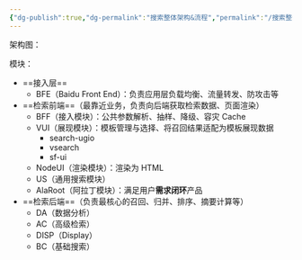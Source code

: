 ```yaml
---
{"dg-publish":true,"dg-permalink":"搜索整体架构&流程","permalink":"/搜索整体架构&流程/"}
---
```



架构图：

<style> .container {font-family: sans-serif; text-align: center;} .button-wrapper button {z-index: 1;height: 40px; width: 100px; margin: 10px;padding: 5px;} .excalidraw .App-menu_top .buttonList { display: flex;} .excalidraw-wrapper { height: 800px; margin: 50px; position: relative;} :root[dir="ltr"] .excalidraw .layer-ui__wrapper .zen-mode-transition.App-menu_bottom--transition-left {transform: none;} </style><script src="https://cdn.jsdelivr.net/npm/react@17/umd/react.production.min.js"></script><script src="https://cdn.jsdelivr.net/npm/react-dom@17/umd/react-dom.production.min.js"></script><script type="text/javascript" src="https://cdn.jsdelivr.net/npm/@excalidraw/excalidraw@0/dist/excalidraw.production.min.js"></script><div id="Drawing_2025-07-08_1015.55.excalidraw.md1"></div><script>(function(){const InitialData={"type":"excalidraw","version":2,"source":"https://github.com/zsviczian/obsidian-excalidraw-plugin/releases/tag/2.13.0","elements":[{"id":"AJ95CTKOlv9u1peV2lcHq","type":"rectangle","x":-206.01887893676758,"y":-316.11328125,"width":148.69146728515625,"height":71.94009399414062,"angle":0,"strokeColor":"#1e1e1e","backgroundColor":"transparent","fillStyle":"solid","strokeWidth":2,"strokeStyle":"solid","roughness":1,"opacity":100,"groupIds":[],"frameId":null,"index":"a0","roundness":{"type":3},"seed":331179352,"version":597,"versionNonce":1190184,"isDeleted":false,"boundElements":[{"type":"text","id":"8sjlw1u5"},{"id":"NjAXDvy92cEBvGCr5J1pH","type":"arrow"}],"updated":1751941278210,"link":null,"locked":false},{"id":"8sjlw1u5","type":"text","x":-152.96313095092773,"y":-292.6432342529297,"width":42.57997131347656,"height":25,"angle":0,"strokeColor":"#1e1e1e","backgroundColor":"transparent","fillStyle":"solid","strokeWidth":2,"strokeStyle":"solid","roughness":1,"opacity":100,"groupIds":[],"frameId":null,"index":"a1","roundness":null,"seed":1315753512,"version":197,"versionNonce":665321256,"isDeleted":false,"boundElements":[],"updated":1751941278211,"link":null,"locked":false,"text":"BFE","rawText":"BFE","fontSize":20,"fontFamily":5,"textAlign":"center","verticalAlign":"middle","containerId":"AJ95CTKOlv9u1peV2lcHq","originalText":"BFE","autoResize":true,"lineHeight":1.25},{"id":"OLhaR6Pe9VneRn3I7MTpL","type":"rectangle","x":-204.9978265726815,"y":-188.8737030029297,"width":148.69146728515625,"height":71.94009399414062,"angle":0,"strokeColor":"#1e1e1e","backgroundColor":"transparent","fillStyle":"solid","strokeWidth":2,"strokeStyle":"solid","roughness":1,"opacity":100,"groupIds":[],"frameId":null,"index":"a2","roundness":{"type":3},"seed":10265176,"version":858,"versionNonce":1616797016,"isDeleted":false,"boundElements":[{"type":"text","id":"D5Z48zlL"},{"id":"hd1l1KzLoowPcs1fJLY9a","type":"arrow"},{"id":"NjAXDvy92cEBvGCr5J1pH","type":"arrow"}],"updated":1751941278210,"link":null,"locked":false},{"id":"D5Z48zlL","type":"text","x":-180.65209293010338,"y":-177.90365600585938,"width":100,"height":50,"angle":0,"strokeColor":"#1e1e1e","backgroundColor":"transparent","fillStyle":"solid","strokeWidth":2,"strokeStyle":"solid","roughness":1,"opacity":100,"groupIds":[],"frameId":null,"index":"a3","roundness":null,"seed":109483864,"version":499,"versionNonce":1135467048,"isDeleted":false,"boundElements":[],"updated":1751941278211,"link":null,"locked":false,"text":"BFF\n搜索接入层","rawText":"BFF\n搜索接入层","fontSize":20,"fontFamily":5,"textAlign":"center","verticalAlign":"middle","containerId":"OLhaR6Pe9VneRn3I7MTpL","originalText":"BFF\n搜索接入层","autoResize":true,"lineHeight":1.25},{"id":"T0BFYrz8E8iErwGqiCNk3","type":"rectangle","x":-204.10478591918945,"y":-63.30507373454668,"width":148.69146728515625,"height":71.94009399414062,"angle":0,"strokeColor":"#1e1e1e","backgroundColor":"#ffec99","fillStyle":"solid","strokeWidth":2,"strokeStyle":"solid","roughness":1,"opacity":100,"groupIds":[],"frameId":null,"index":"a4","roundness":{"type":3},"seed":1559906904,"version":932,"versionNonce":1424396376,"isDeleted":false,"boundElements":[{"type":"text","id":"h4mZWs9u"},{"id":"voiqu34FN5c6zq-I7tptr","type":"arrow"}],"updated":1751941332445,"link":null,"locked":false},{"id":"h4mZWs9u","type":"text","x":-179.75905227661133,"y":-52.33502673747637,"width":100,"height":50,"angle":0,"strokeColor":"#1e1e1e","backgroundColor":"transparent","fillStyle":"solid","strokeWidth":2,"strokeStyle":"solid","roughness":1,"opacity":100,"groupIds":[],"frameId":null,"index":"a5","roundness":null,"seed":1492074328,"version":549,"versionNonce":1573953112,"isDeleted":false,"boundElements":[],"updated":1751941219078,"link":null,"locked":false,"text":"VUI\n搜索展现层","rawText":"VUI\n搜索展现层","fontSize":20,"fontFamily":5,"textAlign":"center","verticalAlign":"middle","containerId":"T0BFYrz8E8iErwGqiCNk3","originalText":"VUI\n搜索展现层","autoResize":true,"lineHeight":1.25},{"id":"NjAXDvy92cEBvGCr5J1pH","type":"arrow","x":-126.11111417709358,"y":-242.9231719970703,"width":1.2600590519804484,"height":53.049468994140625,"angle":0,"strokeColor":"#1e1e1e","backgroundColor":"transparent","fillStyle":"solid","strokeWidth":2,"strokeStyle":"solid","roughness":1,"opacity":100,"groupIds":[],"frameId":null,"index":"a6","roundness":{"type":2},"seed":869873240,"version":663,"versionNonce":859515688,"isDeleted":false,"boundElements":[],"updated":1751941278213,"link":null,"locked":false,"points":[[0,0],[1.2600590519804484,53.049468994140625]],"lastCommittedPoint":null,"startBinding":{"elementId":"AJ95CTKOlv9u1peV2lcHq","focus":-0.06220682798603423,"gap":1.2500152587890625},"endBinding":{"elementId":"OLhaR6Pe9VneRn3I7MTpL","focus":0.0888088618310053,"gap":1},"startArrowhead":null,"endArrowhead":"arrow","elbowed":false},{"id":"hd1l1KzLoowPcs1fJLY9a","type":"arrow","x":-127.88776505009932,"y":-115.93360900878906,"width":0.7254742382307597,"height":51.79298400878906,"angle":0,"strokeColor":"#1e1e1e","backgroundColor":"transparent","fillStyle":"solid","strokeWidth":2,"strokeStyle":"solid","roughness":1,"opacity":100,"groupIds":[],"frameId":null,"index":"a7","roundness":{"type":2},"seed":280367704,"version":480,"versionNonce":181104680,"isDeleted":false,"boundElements":[],"updated":1751941278212,"link":null,"locked":false,"points":[[0,0],[-0.7254742382307597,51.79298400878906]],"lastCommittedPoint":null,"startBinding":{"elementId":"OLhaR6Pe9VneRn3I7MTpL","focus":-0.04385027559334594,"gap":1},"endBinding":null,"startArrowhead":null,"endArrowhead":"arrow","elbowed":false},{"id":"KbPqjSWjXvailYgfzqvS5","type":"rectangle","x":-203.91378116252525,"y":70.38734436035156,"width":148.69146728515625,"height":71.94009399414062,"angle":0,"strokeColor":"#1e1e1e","backgroundColor":"transparent","fillStyle":"solid","strokeWidth":2,"strokeStyle":"solid","roughness":1,"opacity":100,"groupIds":[],"frameId":null,"index":"a8","roundness":{"type":3},"seed":1401070424,"version":1045,"versionNonce":1472055592,"isDeleted":false,"boundElements":[{"type":"text","id":"2kQpMwmI"}],"updated":1751941227299,"link":null,"locked":false},{"id":"2kQpMwmI","type":"text","x":-169.56804751994713,"y":81.35739135742188,"width":80,"height":50,"angle":0,"strokeColor":"#1e1e1e","backgroundColor":"transparent","fillStyle":"solid","strokeWidth":2,"strokeStyle":"solid","roughness":1,"opacity":100,"groupIds":[],"frameId":null,"index":"a9","roundness":null,"seed":1862563928,"version":689,"versionNonce":1563437864,"isDeleted":false,"boundElements":[],"updated":1751941232006,"link":null,"locked":false,"text":"US\n统一搜索","rawText":"US\n统一搜索","fontSize":20,"fontFamily":5,"textAlign":"center","verticalAlign":"middle","containerId":"KbPqjSWjXvailYgfzqvS5","originalText":"US\n统一搜索","autoResize":true,"lineHeight":1.25},{"id":"voiqu34FN5c6zq-I7tptr","type":"arrow","x":-126.85672015074802,"y":12.052973750804881,"width":2.1829717743008104,"height":64.382542606617,"angle":0,"strokeColor":"#1e1e1e","backgroundColor":"transparent","fillStyle":"solid","strokeWidth":2,"strokeStyle":"solid","roughness":1,"opacity":100,"groupIds":[],"frameId":null,"index":"aA","roundness":{"type":2},"seed":184309544,"version":444,"versionNonce":631873832,"isDeleted":false,"boundElements":[],"updated":1751941268957,"link":null,"locked":false,"points":[[0,0],[-2.1829717743008104,64.382542606617]],"lastCommittedPoint":null,"startBinding":{"elementId":"T0BFYrz8E8iErwGqiCNk3","focus":-0.05608169084701131,"gap":3.4179534912109375},"endBinding":null,"startArrowhead":null,"endArrowhead":"arrow","elbowed":false},{"id":"IHKcnG-Ppu1GuAS8I6Mwc","type":"rectangle","x":40.21162033081055,"y":-63.37237548828125,"width":148.69146728515625,"height":71.94009399414062,"angle":0,"strokeColor":"#1e1e1e","backgroundColor":"transparent","fillStyle":"solid","strokeWidth":2,"strokeStyle":"solid","roughness":1,"opacity":100,"groupIds":[],"frameId":null,"index":"aB","roundness":{"type":3},"seed":1987667288,"version":986,"versionNonce":537096536,"isDeleted":false,"boundElements":[{"type":"text","id":"hq7cODDF"}],"updated":1751941129969,"link":null,"locked":false},{"id":"hq7cODDF","type":"text","x":78.0673713684082,"y":-52.40232849121094,"width":72.97996520996094,"height":50,"angle":0,"strokeColor":"#1e1e1e","backgroundColor":"transparent","fillStyle":"solid","strokeWidth":2,"strokeStyle":"solid","roughness":1,"opacity":100,"groupIds":[],"frameId":null,"index":"aC","roundness":null,"seed":1238563416,"version":637,"versionNonce":583614040,"isDeleted":false,"boundElements":[],"updated":1751941226427,"link":null,"locked":false,"text":"NodeUI\n渲染","rawText":"NodeUI\n渲染","fontSize":20,"fontFamily":5,"textAlign":"center","verticalAlign":"middle","containerId":"IHKcnG-Ppu1GuAS8I6Mwc","originalText":"NodeUI\n渲染","autoResize":true,"lineHeight":1.25},{"id":"gkpWsEPj8jrxTra2mH1Og","type":"arrow","x":-55.57942581176758,"y":-24.003890991210938,"width":98.15106201171875,"height":2.024749755859375,"angle":0,"strokeColor":"#1e1e1e","backgroundColor":"transparent","fillStyle":"solid","strokeWidth":2,"strokeStyle":"solid","roughness":1,"opacity":100,"groupIds":[],"frameId":null,"index":"aD","roundness":{"type":2},"seed":405736792,"version":115,"versionNonce":111737688,"isDeleted":false,"boundElements":[],"updated":1751941129969,"link":null,"locked":false,"points":[[0,0],[98.15106201171875,-2.024749755859375]],"lastCommittedPoint":null,"startBinding":null,"endBinding":null,"startArrowhead":null,"endArrowhead":"arrow","elbowed":false},{"id":"dZMbNJ7DQ-1OH0jr7GTQS","type":"rectangle","x":-203.57426834106445,"y":216.7903289794922,"width":148.69146728515625,"height":71.94009399414062,"angle":0,"strokeColor":"#1e1e1e","backgroundColor":"transparent","fillStyle":"solid","strokeWidth":2,"strokeStyle":"solid","roughness":1,"opacity":100,"groupIds":[],"frameId":null,"index":"aE","roundness":{"type":3},"seed":970217768,"version":1193,"versionNonce":817820504,"isDeleted":false,"boundElements":[{"type":"text","id":"XzsFvUkK"},{"id":"Ho2QNKnSg4sLZOmei8i6L","type":"arrow"}],"updated":1751941187451,"link":null,"locked":false},{"id":"XzsFvUkK","type":"text","x":-169.22853469848633,"y":227.7603759765625,"width":80,"height":50,"angle":0,"strokeColor":"#1e1e1e","backgroundColor":"transparent","fillStyle":"solid","strokeWidth":2,"strokeStyle":"solid","roughness":1,"opacity":100,"groupIds":[],"frameId":null,"index":"aF","roundness":null,"seed":1128199208,"version":829,"versionNonce":1775132456,"isDeleted":false,"boundElements":[],"updated":1751941236944,"link":null,"locked":false,"text":"AC\n高级搜索","rawText":"AC\n高级搜索","fontSize":20,"fontFamily":5,"textAlign":"center","verticalAlign":"middle","containerId":"dZMbNJ7DQ-1OH0jr7GTQS","originalText":"AC\n高级搜索","autoResize":true,"lineHeight":1.25},{"id":"_9sGqY3Ikjb3gCT2p-e-h","type":"arrow","x":-130.01301956176758,"y":140.84637451171875,"width":0.48504638671875,"height":76.5006103515625,"angle":0,"strokeColor":"#1e1e1e","backgroundColor":"transparent","fillStyle":"solid","strokeWidth":2,"strokeStyle":"solid","roughness":1,"opacity":100,"groupIds":[],"frameId":null,"index":"aG","roundness":{"type":2},"seed":1962384984,"version":71,"versionNonce":434332712,"isDeleted":false,"boundElements":[],"updated":1751941139688,"link":null,"locked":false,"points":[[0,0],[0.48504638671875,76.5006103515625]],"lastCommittedPoint":null,"startBinding":null,"endBinding":null,"startArrowhead":null,"endArrowhead":"arrow","elbowed":false},{"id":"mf7X0xd4mekc1fSeFW1l3","type":"rectangle","x":5.266857147216797,"y":212.9524383544922,"width":148.69146728515625,"height":71.94009399414062,"angle":0,"strokeColor":"#1e1e1e","backgroundColor":"transparent","fillStyle":"solid","strokeWidth":2,"strokeStyle":"solid","roughness":1,"opacity":100,"groupIds":[],"frameId":null,"index":"aH","roundness":{"type":3},"seed":1578897448,"version":1440,"versionNonce":1326526760,"isDeleted":false,"boundElements":[{"type":"text","id":"5q2CgPU4"},{"id":"IOAySVIejeToKcNcdmQXo","type":"arrow"}],"updated":1751941152758,"link":null,"locked":false},{"id":"5q2CgPU4","type":"text","x":29.612590789794922,"y":223.9224853515625,"width":100,"height":50,"angle":0,"strokeColor":"#1e1e1e","backgroundColor":"transparent","fillStyle":"solid","strokeWidth":2,"strokeStyle":"solid","roughness":1,"opacity":100,"groupIds":[],"frameId":null,"index":"aI","roundness":null,"seed":326617896,"version":1091,"versionNonce":1057517352,"isDeleted":false,"boundElements":[],"updated":1751941246174,"link":null,"locked":false,"text":"AlaRoot\n阿拉丁入口","rawText":"AlaRoot\n阿拉丁入口","fontSize":20,"fontFamily":5,"textAlign":"center","verticalAlign":"middle","containerId":"mf7X0xd4mekc1fSeFW1l3","originalText":"AlaRoot\n阿拉丁入口","autoResize":true,"lineHeight":1.25},{"id":"IOAySVIejeToKcNcdmQXo","type":"arrow","x":-125.69984817504883,"y":142.22332763671875,"width":215.7486572265626,"height":68.55139160156247,"angle":0,"strokeColor":"#1e1e1e","backgroundColor":"transparent","fillStyle":"solid","strokeWidth":2,"strokeStyle":"solid","roughness":1,"opacity":100,"groupIds":[],"frameId":null,"index":"aJ","roundness":{"type":2},"seed":2005781288,"version":101,"versionNonce":2009167656,"isDeleted":false,"boundElements":[],"updated":1751941268965,"link":null,"locked":false,"points":[[0,0],[215.7486572265626,68.55139160156247]],"lastCommittedPoint":null,"startBinding":null,"endBinding":{"elementId":"mf7X0xd4mekc1fSeFW1l3","focus":0.6957884095277208,"gap":2.1777191162109375},"startArrowhead":null,"endArrowhead":"arrow","elbowed":false},{"id":"pJTfRkDaAnCweoblNwec6","type":"rectangle","x":-201.27929295491606,"y":365.46691755861394,"width":148.69146728515625,"height":71.94009399414062,"angle":0,"strokeColor":"#1e1e1e","backgroundColor":"transparent","fillStyle":"solid","strokeWidth":2,"strokeStyle":"solid","roughness":1,"opacity":100,"groupIds":[],"frameId":null,"index":"aK","roundness":{"type":3},"seed":859757656,"version":1335,"versionNonce":1224728664,"isDeleted":false,"boundElements":[{"type":"text","id":"fUZLq9sY"}],"updated":1751941188430,"link":null,"locked":false},{"id":"fUZLq9sY","type":"text","x":-166.93355931233793,"y":376.43696455568426,"width":80,"height":50,"angle":0,"strokeColor":"#1e1e1e","backgroundColor":"transparent","fillStyle":"solid","strokeWidth":2,"strokeStyle":"solid","roughness":1,"opacity":100,"groupIds":[],"frameId":null,"index":"aL","roundness":null,"seed":1557238104,"version":967,"versionNonce":764439384,"isDeleted":false,"boundElements":[],"updated":1751941239740,"link":null,"locked":false,"text":"BC\n基础搜索","rawText":"BC\n基础搜索","fontSize":20,"fontFamily":5,"textAlign":"center","verticalAlign":"middle","containerId":"pJTfRkDaAnCweoblNwec6","originalText":"BC\n基础搜索","autoResize":true,"lineHeight":1.25},{"id":"Ho2QNKnSg4sLZOmei8i6L","type":"arrow","x":-126.61519886797333,"y":292.36722477387906,"width":3.1645487343556056,"height":71.98484231231686,"angle":0,"strokeColor":"#1e1e1e","backgroundColor":"transparent","fillStyle":"solid","strokeWidth":2,"strokeStyle":"solid","roughness":1,"opacity":100,"groupIds":[],"frameId":null,"index":"aM","roundness":{"type":2},"seed":741824296,"version":41,"versionNonce":355154984,"isDeleted":false,"boundElements":[],"updated":1751941268958,"link":null,"locked":false,"points":[[0,0],[-3.1645487343556056,71.98484231231686]],"lastCommittedPoint":null,"startBinding":{"elementId":"dZMbNJ7DQ-1OH0jr7GTQS","focus":-0.05735119009178363,"gap":3.6368018002462463},"endBinding":null,"startArrowhead":null,"endArrowhead":"arrow","elbowed":false},{"id":"Fc1bqJrInIXC-aVAoEQ-k","type":"rectangle","x":7.6685236540560595,"y":365.78803106341576,"width":148.69146728515625,"height":71.94009399414062,"angle":0,"strokeColor":"#1e1e1e","backgroundColor":"transparent","fillStyle":"solid","strokeWidth":2,"strokeStyle":"solid","roughness":1,"opacity":100,"groupIds":[],"frameId":null,"index":"aN","roundness":{"type":3},"seed":1595532328,"version":1445,"versionNonce":1793978200,"isDeleted":false,"boundElements":[{"type":"text","id":"s1P6dneU"},{"id":"Aml-gG2LIODuJhNyBL0dV","type":"arrow"}],"updated":1751941205295,"link":null,"locked":false},{"id":"s1P6dneU","type":"text","x":55.56427560718106,"y":376.75807806048607,"width":52.89996337890625,"height":50,"angle":0,"strokeColor":"#1e1e1e","backgroundColor":"transparent","fillStyle":"solid","strokeWidth":2,"strokeStyle":"solid","roughness":1,"opacity":100,"groupIds":[],"frameId":null,"index":"aO","roundness":null,"seed":1570447144,"version":1075,"versionNonce":149939240,"isDeleted":false,"boundElements":[],"updated":1751941249243,"link":null,"locked":false,"text":"DISP\n展现","rawText":"DISP\n展现","fontSize":20,"fontFamily":5,"textAlign":"center","verticalAlign":"middle","containerId":"Fc1bqJrInIXC-aVAoEQ-k","originalText":"DISP\n展现","autoResize":true,"lineHeight":1.25},{"id":"Aml-gG2LIODuJhNyBL0dV","type":"arrow","x":-124.62610934162058,"y":287.60542552534434,"width":208.56363396515593,"height":77.18260553807141,"angle":0,"strokeColor":"#1e1e1e","backgroundColor":"transparent","fillStyle":"solid","strokeWidth":2,"strokeStyle":"solid","roughness":1,"opacity":100,"groupIds":[],"frameId":null,"index":"aP","roundness":{"type":2},"seed":1563700264,"version":77,"versionNonce":1104695848,"isDeleted":false,"boundElements":[],"updated":1751941268970,"link":null,"locked":false,"points":[[0,0],[208.56363396515593,77.18260553807141]],"lastCommittedPoint":null,"startBinding":null,"endBinding":{"elementId":"Fc1bqJrInIXC-aVAoEQ-k","focus":0.5935730357699854,"gap":1},"startArrowhead":null,"endArrowhead":"arrow","elbowed":false},{"id":"bdWdEaxruJg8Z5FO_ihey","type":"freedraw","x":99.66634717262559,"y":-142.10958925110845,"width":79.5539330938933,"height":72.9407859544979,"angle":0,"strokeColor":"#1e1e1e","backgroundColor":"transparent","fillStyle":"solid","strokeWidth":2,"strokeStyle":"solid","roughness":1,"opacity":100,"groupIds":[],"frameId":null,"index":"aQ","roundness":null,"seed":77470760,"version":72,"versionNonce":1479557976,"isDeleted":true,"boundElements":null,"updated":1751941302814,"link":null,"locked":false,"points":[[0,0],[-4.893693592093086,0.7054078724517012],[-5.955223228610748,1.7635037842556187],[-7.610151365666525,3.0013297498283578],[-9.424556939429294,5.266745526622799],[-11.842535012882081,8.162949250838807],[-12.55134481630023,9.573733201994884],[-15.6408704212771,18.319986438588188],[-16.180092376331118,23.68847195673058],[-16.705706607519232,28.39224559902911],[-16.705706607519232,33.09601924132764],[-15.661218419581019,37.79980878049986],[-11.567837035779121,46.040748093587894],[-8.28506903440973,50.083195894135315],[-6.219747206561692,51.32105365345544],[-2.838545763396951,52.769131670252904],[0.5425920922730256,53.732291452470065],[5.246349837697835,54.776811434155576],[9.95017117061741,54.776811434155576],[15.318608998138757,54.776811434155576],[21.348420358032286,54.22741547994971],[26.716921773048398,53.152373500808324],[28.782243600896322,52.32487763853308],[33.486001346321245,50.75467983816472],[38.189759091746055,49.18451383154371],[45.12842651338315,45.22682816143106],[47.8448842869567,43.866898309161115],[52.39266190788305,40.69261057374942],[54.04428349521436,39.0376347460726],[54.240959616320765,38.6374627450534],[56.38430330016536,33.84889517857275],[57.34739949488778,30.464355391936294],[57.5983793364677,29.70469148963204],[58.12062343043681,24.997515916367064],[59.16517520586967,20.29035623997575],[59.701027023704455,14.918484687740602],[60.05368326930932,13.504298805618077],[60.05368326930932,9.458433177230546],[60.53529495416524,6.07387749372046],[60.53529495416524,3.3540336860542084],[60.33518510834506,2.953861685035008],[59.01936908052312,1.132715836834052],[58.619149388882875,0.7325279389411605],[56.55045742381583,-0.5086999575980258],[53.65086766550701,-2.441759796470535],[51.58217570043996,-3.269239761872086],[46.74609237854486,-5.955175537989675],[40.607800752693606,-8.746237339719642],[37.887972841901046,-9.655125195210559],[31.095111545610507,-12.486882993548363],[28.375283634817947,-13.39575495216559],[21.677358468114107,-15.07107877814633],[14.236794950811827,-17.09909064347923],[8.864923398576707,-17.638312598533133],[4.157731928438011,-18.16397452034232],[-1.3022718914509142,-18.16397452034232],[-6.762339298834718,-18.16397452034232],[-10.906527090901704,-17.43144658140116],[-12.975282643463515,-17.02110058123],[-15.043974608530561,-16.610738684185122],[-16.658270336473265,-16.06134272997926],[-17.258536286438925,-15.467864745072802],[-18.018152498122163,-15.216900800366545],[-18.21826234394223,-15.020208782386533],[-18.618418448087823,-14.62342281546006],[-18.81852829390789,-14.426730797480047],[-19.01863813972807,-14.230022882626372],[-19.01863813972807,-14.03333086464636],[-19.01863813972807,-13.836638846666347],[-19.01863813972807,-13.836638846666347]],"pressures":[],"simulatePressure":true,"lastCommittedPoint":[-19.01863813972807,-13.836638846666347]},{"id":"aq7V8OOXiO9rWZ4QqD4WG","type":"freedraw","x":-151.86543386129495,"y":-25.915746867533528,"width":0.0001,"height":0.0001,"angle":0,"strokeColor":"#1e1e1e","backgroundColor":"transparent","fillStyle":"solid","strokeWidth":2,"strokeStyle":"solid","roughness":1,"opacity":100,"groupIds":[],"frameId":null,"index":"aR","roundness":null,"seed":466630952,"version":4,"versionNonce":132328536,"isDeleted":true,"boundElements":null,"updated":1751941307987,"link":null,"locked":false,"points":[[0,0],[0.0001,0.0001]],"pressures":[],"simulatePressure":true,"lastCommittedPoint":[0.0001,0.0001]},{"id":"FyW2SEy8pQGWHBdNt48OD","type":"freedraw","x":-109.86716536200186,"y":-19.492551471679974,"width":0.0001,"height":0.0001,"angle":0,"strokeColor":"#1e1e1e","backgroundColor":"transparent","fillStyle":"solid","strokeWidth":2,"strokeStyle":"solid","roughness":1,"opacity":100,"groupIds":[],"frameId":null,"index":"aS","roundness":null,"seed":1035960360,"version":4,"versionNonce":497317208,"isDeleted":true,"boundElements":null,"updated":1751941310696,"link":null,"locked":false,"points":[[0,0],[0.0001,0.0001]],"pressures":[],"simulatePressure":true,"lastCommittedPoint":[0.0001,0.0001]}],"appState":{"theme":"light","viewBackgroundColor":"#f8f9fa","currentItemStrokeColor":"#1e1e1e","currentItemBackgroundColor":"#ffec99","currentItemFillStyle":"solid","currentItemStrokeWidth":2,"currentItemStrokeStyle":"solid","currentItemRoughness":1,"currentItemOpacity":100,"currentItemFontFamily":5,"currentItemFontSize":20,"currentItemTextAlign":"left","currentItemStartArrowhead":null,"currentItemEndArrowhead":"arrow","currentItemArrowType":"round","scrollX":640.9465310860311,"scrollY":243.92418315674533,"zoom":{"value":0.959861},"currentItemRoundness":"round","gridSize":20,"gridStep":5,"gridModeEnabled":false,"gridColor":{"Bold":"rgba(203, 211, 218, 0.5)","Regular":"rgba(218, 224, 229, 0.5)"},"currentStrokeOptions":null,"frameRendering":{"enabled":true,"clip":true,"name":true,"outline":true},"objectsSnapModeEnabled":false,"activeTool":{"type":"selection","customType":null,"locked":false,"fromSelection":false,"lastActiveTool":null}},"files":{}};InitialData.scrollToContent=true;App=()=>{const e=React.useRef(null),t=React.useRef(null),[n,i]=React.useState({width:void 0,height:void 0});return React.useEffect(()=>{i({width:t.current.getBoundingClientRect().width,height:t.current.getBoundingClientRect().height});const e=()=>{i({width:t.current.getBoundingClientRect().width,height:t.current.getBoundingClientRect().height})};return window.addEventListener("resize",e),()=>window.removeEventListener("resize",e)},[t]),React.createElement(React.Fragment,null,React.createElement("div",{className:"excalidraw-wrapper",ref:t},React.createElement(ExcalidrawLib.Excalidraw,{ref:e,width:n.width,height:n.height,initialData:InitialData,viewModeEnabled:!0,zenModeEnabled:!0,gridModeEnabled:!1})))},excalidrawWrapper=document.getElementById("Drawing_2025-07-08_1015.55.excalidraw.md1");ReactDOM.render(React.createElement(App),excalidrawWrapper);})();</script>

模块：
- ==接入层==
	- BFE（Baidu Front End）：负责应用层负载均衡、流量转发、防攻击等
- ==检索前端==（最靠近业务，负责向后端获取检索数据、页面渲染）
	- BFF（接入模块）：公共参数解析、抽样、降级、容灾 Cache
	- VUI（展现模块）：模板管理与选择、将召回结果适配为模板展现数据
		- search-ugio
		- vsearch
		- sf-ui
	- NodeUI（渲染模块）：渲染为 HTML
	- US（通用搜索模块）
	- AlaRoot（阿拉丁模块）：满足用户**需求闭环**产品
- ==检索后端==（负责最核心的召回、归并、排序、摘要计算等）
	- DA（数据分析）
	- AC（高级检索）
	- DISP（Display）
	- BC（基础搜索）